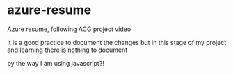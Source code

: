 # azure-resume
Azure resume, following ACG project video


it is a good practice to document the changes but in this stage of my project and learning there is nothing to document

by the way I am using javascript?!
